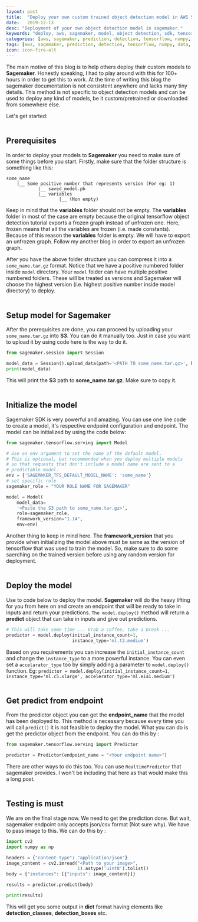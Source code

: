 ```yaml
---
layout: post
title:  "Deploy your own custom trained object detection model in AWS Sagemaker"
date:   2019-12-13
desc: "Deployment of your own object detection model in sagemaker."
keywords: "deploy, aws, sagemaker, model, object detection, sdk, tensorflow"
categories: [aws, sagemaker, prediction, detection, tensorflow, numpy, data, images, code, programming, deployment, s3, cloudwatch]
tags: [aws, sagemaker, prediction, detection, tensorflow, numpy, data, images, code, programming, deployment, s3, cloudwatch]
icon: icon-fire-alt
---
```


The main motive of this blog is to help others deploy their custom models to **Sagemaker**. Honestly speaking, I had to play around with this for 100+ hours in order to get this to work. At the time of writing this blog the sagemaker documentation is not consistent anywhere and lacks many tiny details. This method is not specific to object detection models and can be used to deploy any kind of models, be it custom/pretrained or downloaded from somewhere else.

Let's get started: <br><br>

## Prerequisites

In order to deploy your models to **Sagemaker** you need to make sure of some things before you start. Firstly, make sure that the folder structure is something like this:

```
some_name 
    |__ Some positive number that represents version (For eg: 1) 
            |__ saved_model.pb 
            |__ variables 
                    |__ (Non empty)
```

Keep in mind that the **variables** folder should not be empty. The **variables** folder in most of the case are empty because the original tensorflow object detection tutorial exports a frozen graph instead of unfrozen one. Here, frozen means that all the variables are frozen (i.e. made constants). Because of this reason the **variables** folder is empty. We will have to export an unfrozen graph. Follow my another blog in order to export an unfrozen graph.

After you have the above folder structure you can compress it into a `some_name.tar.gz` format. Notice that we have a positive numbered folder inside `model` directory. Your `model` folder can have multiple positive numbered folders. These will be treated as versions and Sagemaker will choose the highest version (i.e. highest positive number inside model directory) to deploy. 
<br><br>
## Setup model for Sagemaker

After the prerequisites are done, you can proceed by uploading your `some_name.tar.gz` into **S3**. You can do it manually too. Just in case you want to upload it by using code here is the way to do it.

```python
from sagemaker.session import Session

model_data = Session().upload_data(path='<PATH TO some_name.tar.gz>', key_prefix='model')
print(model_data)
```

This will print the **S3** path to **some_name.tar.gz**. Make sure to copy it.
<br><br>
## Initialize the model

Sagemaker SDK is very powerful and amazing. You can use one line code to create a model, it's respective endpoint configuration and endpoint. The model can be initialized by using the code below:

```python
from sagemaker.tensorflow.serving import Model

# Use an env argument to set the name of the default model.
# This is optional, but recommended when you deploy multiple models
# so that requests that don't include a model name are sent to a
# predictable model.
env = {'SAGEMAKER_TFS_DEFAULT_MODEL_NAME': 'some_name'}
# set specific role
sagemaker_role = "YOUR ROLE NAME FOR SAGEMAKER"

model = Model(
    model_data=
    '<Paste the S3 path to some_name.tar.gz>',
    role=sagemaker_role,
    framework_version="1.14",
    env=env)
```

Another thing to keep in mind here. The **framework_version** that you provide when initializing the model above must be same as the version of tensorflow that was used to train the model. So, make sure to do some saerching on the trained version before using any random version for deployment.
<br><br>
## Deploy the model

Use to code below to deploy the model. **Sagemaker** will do the heavy lifting for you from here on and create an endpoint that will be ready to take in inputs and return your predictions. `The model.deploy()` method will return a **predict** object that can take in inputs and give out predictions.

```python
# This will take some time ... Grab a coffee, take a break ...
predictor = model.deploy(initial_instance_count=1,
                         instance_type='ml.t2.medium')
```
Based on you requirements you can increase the `initial_instance_count` and change the `instance_type` to a more powerful instance. You can even set a `accelarator_type` too by simply adding a parameter to `model.deploy()` function. Eg: `predictor = model.deploy(initial_instance_count=1, instance_type='ml.c5.xlarge', accelerator_type='ml.eia1.medium')` 
<br><br>
## Get predict from endpoint

From the predictor object you can get the **endpoint_name** that the model has been deployed to. This method is necessary because every time you will call `predict()` it is not feasible to deploy the model. What you can do is get the predictor object from the endpoint. You can do this by :

```python
from sagemaker.tensorflow.serving import Predictor

predictor = Predictor(endpoint_name = "<Your endpoint name>")
```

There are other ways to do this too. You can use `RealtimePredictor` that sagemaker provides. I won't be including that here as that would make this a long post.
<br><br>
## Testing is must

We are on the final stage now. We need to get the prediction done. But wait, sagemaker endpoint only accepts json/csv format (Not sure why). We have to pass image to this. We can do this by :

```python
import cv2
import numpy as np

headers = {"content-type": "application/json"}
image_content = cv2.imread("<Path to your image>",
                           1).astype('uint8').tolist()
body = {"instances": [{"inputs": image_content}]}

results = predictor.predict(body)

print(results)
```

This will get you some output in **dict** format having elements like **detection_classes**, **detection_boxes** etc. 
